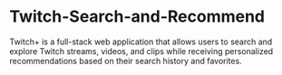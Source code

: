 # Twitch-Search-and-Recommend
Twitch+ is a full-stack web application that allows users to search and explore Twitch streams, videos, and clips while receiving personalized recommendations based on their search history and favorites.
